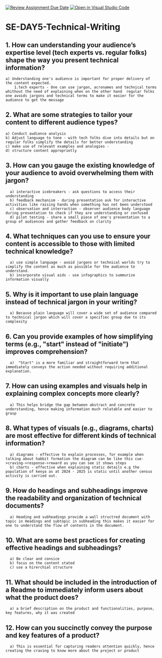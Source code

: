 [![Review Assignment Due Date](https://classroom.github.com/assets/deadline-readme-button-22041afd0340ce965d47ae6ef1cefeee28c7c493a6346c4f15d667ab976d596c.svg)](https://classroom.github.com/a/zsAR-pyY)
[![Open in Visual Studio Code](https://classroom.github.com/assets/open-in-vscode-2e0aaae1b6195c2367325f4f02e2d04e9abb55f0b24a779b69b11b9e10269abc.svg)](https://classroom.github.com/online_ide?assignment_repo_id=18457445&assignment_repo_type=AssignmentRepo)
# SE-DAY5-Technical-Writing
## 1. How can understanding your audience’s expertise level (tech experts vs. regular folks) shape the way you present technical information?
    a) Understanding one's audience is important for proper delivery of the content expected.
        1.tech experts - One can use jargon, acronames and technical terms whithout the need of explaining when on the other hand  regular folks one avoids jargons and technical terms to make it easier for the audience to get the message
## 2. What are some strategies to tailor your content to different audience types?
    a) Conduct audience analysis
    b) Adjust language to tone - with tech folks dive into details but on regular folks simplify the details for better understanding
    c) make use of relevant examples and analogies -
    d) structure content approprietly
## 3. How can you gauge the existing knowledge of your audience to avoid overwhelming them with jargon?
      a) interactive icebreakers - ask questions to access their understanding
      b) feedback mechanism - during presentation ask for interactive activities like raising hands when something has not been understood
      c) observation and interraction - observer audience body language during presentation to check if they are understanding or confused
      d) pilot testing - share a small piece of one's presentation to a group of audiences and gather feedback on clarity
## 4. What techniques can you use to ensure your content is accessible to those with limited technical knowledge?
      a) use simple language - avoid jargons or technical worlds try to simplify the content as much as possible for the audience to understand.
      b) incorporate visual aids - use infographics to summurize information visually
## 5. Why is it important to use plain language instead of technical jargon in your writing?
      a) Because plain language will cover a wide set of audience compared to technical jargon which will cover a specifiec group due to its complexity
## 6. Can you provide examples of how simplifying terms (e.g., "start" instead of "initiate") improves comprehension?
      a)  "Start" is a more familiar and straightforward term that immediately conveys the action needed without requiring additional explanation.
## 7. How can using examples and visuals help in explaining complex concepts more clearly?
      a) This helps bridge the gap between abstract and concrete understanding, hence making information much relatable and easier to grasp
## 8. What types of visuals (e.g., diagrams, charts) are most effective for different kinds of technical information?
      a) diagrams - effective to explain processes, for example when talking about habbit formation the diagram can be like this cue->craving->response->reward as you can see it shows steps
      b) charts - effective when explaining static details e.g the population of kenya as at 2024 - 2025 is static until another census activity is carried out.
## 9. How do headings and subheadings improve the readability and organization of technical documents?
      a) Heading and subheadings provide a wall structred document with topic in Headings and subtopic in subheading this makes it easier for one to understand the flow of contents in the document.
## 10. What are some best practices for creating effective headings and subheadings?
      a) Be clear and consice
      b) focus on the content stated
      c) use a hirerchial structure
## 11. What should be included in the introduction of a Readme to immediately inform users about what the product does?
      a) a brief description on the product and functionalities, purpose, key features, why it was created
## 12. How can you succinctly convey the purpose and key features of a product?
      a) This is essential for capturing readers attention quickly, hence creating the craving to know more about the project or product 
